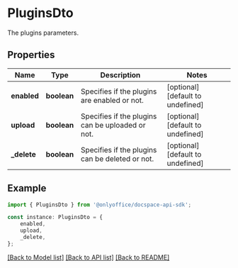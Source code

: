 # PluginsDto

The plugins parameters.

## Properties

Name | Type | Description | Notes
------------ | ------------- | ------------- | -------------
**enabled** | **boolean** | Specifies if the plugins are enabled or not. | [optional] [default to undefined]
**upload** | **boolean** | Specifies if the plugins can be uploaded or not. | [optional] [default to undefined]
**_delete** | **boolean** | Specifies if the plugins can be deleted or not. | [optional] [default to undefined]

## Example

```typescript
import { PluginsDto } from '@onlyoffice/docspace-api-sdk';

const instance: PluginsDto = {
    enabled,
    upload,
    _delete,
};
```

[[Back to Model list]](../README.md#documentation-for-models) [[Back to API list]](../README.md#documentation-for-api-endpoints) [[Back to README]](../README.md)
